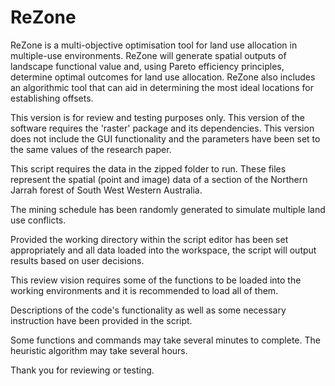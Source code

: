# ReZone
ReZone is a multi-objective optimisation tool for land use allocation in multiple-use environments.
ReZone will generate spatial outputs of landscape functional value and, using Pareto efficiency principles, determine optimal outcomes for land use allocation. 
ReZone also includes an algorithmic tool that can aid in determining the most ideal locations for establishing offsets. 

This version is for review and testing purposes only.
This version of the software requires the 'raster' package and its dependencies. 
This version does not include the GUI functionality and the parameters have been set to the same values of the research paper.

This script requires the data in the zipped folder to run. These files represent the spatial (point and image) data of a section of the Northern Jarrah forest of South West Western Australia.

The mining schedule has been randomly generated to simulate multiple land use conflicts. 

Provided the working directory within the script editor has been set appropriately and all data loaded into the workspace, the script will output results based on user decisions.

This review vision requires some of the functions to be loaded into the working environments and it is recommended to load all of them.

Descriptions of the code's functionality as well as some necessary instruction have been provided in the script. 

Some functions and commands may take several minutes to complete. The heuristic algorithm may take several hours. 

Thank you for reviewing or testing.
